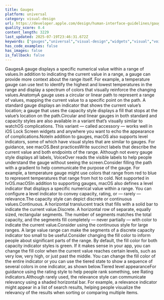 ```yaml
---
title: Gauges
platform: universal
category: visual-design
url: https://developer.apple.com/design/human-interface-guidelines/gauges
quality_score: 0.4
content_length: 3229
last_updated: 2025-07-19T23:46:31.672Z
keywords: ["gauges","universal","visual-design","widgets","visual","voiceover","color"]
has_code_examples: false
has_images: false
is_fallback: false
---
```


GaugesA gauge displays a specific numerical value within a range of values.In addition to indicating the current value in a range, a gauge can provide more context about the range itself. For example, a temperature gauge can use text to identify the highest and lowest temperatures in the range and display a spectrum of colors that visually reinforce the changing values.AnatomyA gauge uses a circular or linear path to represent a range of values, mapping the current value to a specific point on the path. A standard gauge displays an indicator that shows the current value’s location; a gauge that uses the capacity style displays a fill that stops at the value’s location on the path.Circular and linear gauges in both standard and capacity styles are also available in a variant that’s visually similar to watchOS complications. This variant — called accessory — works well in iOS Lock Screen widgets and anywhere you want to echo the appearance of complications.NoteIn addition to gauges, macOS also supports level indicators, some of which have visual styles that are similar to gauges. For guidance, see macOS.Best practicesWrite succinct labels that describe the current value and both endpoints of the range. Although not every gauge style displays all labels, VoiceOver reads the visible labels to help people understand the gauge without seeing the screen.Consider filling the path with a gradient to help communicate the purpose of the gauge. For example, a temperature gauge might use colors that range from red to blue to represent temperatures that range from hot to cold. Not supported in tvOS.macOSIn addition to supporting gauges, macOS also defines a level indicator that displays a specific numerical value within a range. You can configure a level indicator to convey capacity, rating, or — rarely — relevance.The capacity style can depict discrete or continuous values.Continuous. A horizontal translucent track that fills with a solid bar to indicate the current value.Discrete. A horizontal row of separate, equally sized, rectangular segments. The number of segments matches the total capacity, and the segments fill completely — never partially — with color to indicate the current value.Consider using the continuous style for large ranges. A large value range can make the segments of a discrete capacity indicator too small to be useful.Consider changing the fill color to inform people about significant parts of the range. By default, the fill color for both capacity indicator styles is green. If it makes sense in your app, you can change the fill color when the current value reaches certain levels, such as very low, very high, or just past the middle. You can change the fill color of the entire indicator or you can use the tiered state to show a sequence of several colors in one indicator, as shown below.Tiered level appearanceFor guidance using the rating style to help people rank something, see Rating indicators.Although rarely used, the relevance style can communicate relevancy using a shaded horizontal bar. For example, a relevance indicator might appear in a list of search results, helping people visualize the relevancy of the results when sorting or comparing multiple items.